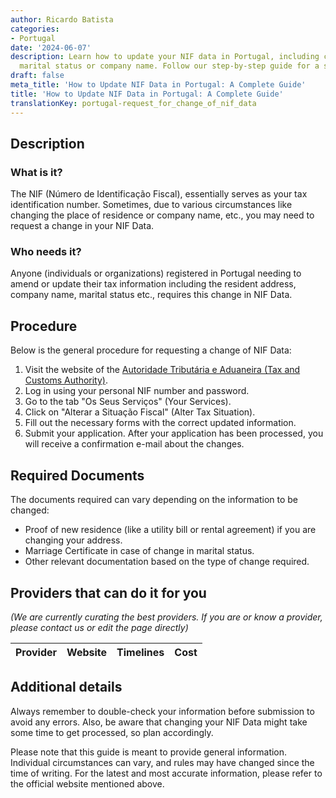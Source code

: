 ```yaml
---
author: Ricardo Batista
categories:
- Portugal
date: '2024-06-07'
description: Learn how to update your NIF data in Portugal, including changing address,
  marital status or company name. Follow our step-by-step guide for a smooth process.
draft: false
meta_title: 'How to Update NIF Data in Portugal: A Complete Guide'
title: 'How to Update NIF Data in Portugal: A Complete Guide'
translationKey: portugal-request_for_change_of_nif_data
---
```


## Description
### What is it?
The NIF (Número de Identificação Fiscal), essentially serves as your tax identification number. Sometimes, due to various circumstances like changing the place of residence or company name, etc., you may need to request a change in your NIF Data.

### Who needs it?
Anyone (individuals or organizations) registered in Portugal needing to amend or update their tax information including the resident address, company name, marital status etc., requires this change in NIF Data.

## Procedure
Below is the general procedure for requesting a change of NIF Data:
1. Visit the website of the [Autoridade Tributária e Aduaneira (Tax and Customs Authority)](https://www.portaldasfinancas.gov.pt/).
2. Log in using your personal NIF number and password.
3. Go to the tab "Os Seus Serviços" (Your Services).
4. Click on "Alterar a Situação Fiscal" (Alter Tax Situation).
5. Fill out the necessary forms with the correct updated information.
6. Submit your application. After your application has been processed, you will receive a confirmation e-mail about the changes.

## Required Documents
The documents required can vary depending on the information to be changed:
- Proof of new residence (like a utility bill or rental agreement) if you are changing your address.
- Marriage Certificate in case of change in marital status.
- Other relevant documentation based on the type of change required.

## Providers that can do it for you

_(We are currently curating the best providers. If you are or know a provider, please contact us or edit the page directly)_

| Provider        |     Website     |     Timelines    |       Cost      |
| --------------- | --------------- |  :-------------: | :-------------: |

## Additional details
Always remember to double-check your information before submission to avoid any errors. Also, be aware that changing your NIF Data might take some time to get processed, so plan accordingly.

Please note that this guide is meant to provide general information. Individual circumstances can vary, and rules may have changed since the time of writing. For the latest and most accurate information, please refer to the official website mentioned above.